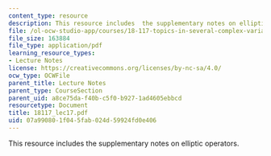 ```yaml
---
content_type: resource
description: This resource includes  the supplementary notes on elliptic operators.
file: /ol-ocw-studio-app/courses/18-117-topics-in-several-complex-variables-spring-2005/07a990801f045fab024d59924fd0e406_18117_lec17.pdf
file_size: 163884
file_type: application/pdf
learning_resource_types:
- Lecture Notes
license: https://creativecommons.org/licenses/by-nc-sa/4.0/
ocw_type: OCWFile
parent_title: Lecture Notes
parent_type: CourseSection
parent_uid: a8ce75da-f40b-c5f0-b927-1ad4605ebbcd
resourcetype: Document
title: 18117_lec17.pdf
uid: 07a99080-1f04-5fab-024d-59924fd0e406
---
```

This resource includes  the supplementary notes on elliptic operators.